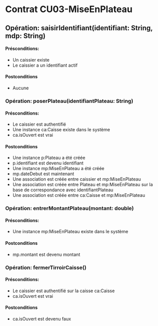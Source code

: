 # Contrat CU03-MiseEnPlateau
## **Opération:** saisirIdentifiant(identifiant: String, mdp: String)
#### Présconditions:
- Un caissier existe
- Le caissier a un identifiant actif
#### Postconditions
- Aucune

### **Opération:** poserPlateau(identifiantPlateau: String)
#### Présconditions:
- Le caissier est authentifié
- Une instance ca:Caisse existe dans le système
- ca.isOuvert est vrai
#### Postconditions
- Une instance p:Plateau a été créée
- p.identifiant est devenu identifiant
- Une instance mp:MiseEnPlateau a été créée
- mp.dateDebut est maintenant
- Une association est créée entre caissier et mp:MiseEnPlateau
- Une association est créée entre Plateau et mp:MiseEnPlateau sur la base de correspondance avec identifiantPlateau
- Une association est créée entre ca:Caisse et mp:MiseEnPlateau

### **Opération:** entrerMontantPlateau(montant: double)
#### Présconditions:
- Une instance mp:MiseEnPlateau existe dans le système
#### Postconditions
- mp.montant est devenu montant

### **Opération:** fermerTirroirCaisse()
#### Présconditions:
- Le caissier est authentifié sur la caisse ca:Caisse
- ca.isOuvert est vrai
#### Postconditions
- ca.isOuvert est devenu faux
